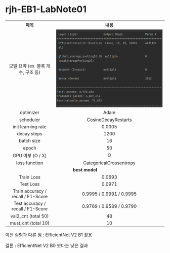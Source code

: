 # rjh-EB1-LabNote01

<table style="border: 2px; text-align:center;">
  <tr style="font-weight: bold;, font-size: 30px;">
    <td> 제목 </td>
    <td> 내용 </td>
  </tr>
  <tr>
    <td> 모델 요약 (ex. 블록 개수, 구조 등) </td>
    <td> <img src="image/rjh-eb1-model.png"> </td>
  </tr>
  <tr>
    <td> optimizer </td>
    <td> Adam </td>
  </tr>
  <tr>
    <td> scheduler </td>
    <td> CosineDecayRestarts </td>
  </tr>
  <tr>
    <td> init learning rate </td>
    <td> 0.0005 </td>
  </tr>
  <tr>
    <td> decay steps </td>
    <td> 1200 </td>
  </tr>
  <tr>
    <td> batch size </td>
    <td> 16 </td>
  </tr>
  <tr>
    <td> epoch </td>
    <td> 50 </td>
  </tr>
  <tr>
    <td> GPU 여부 (O / X) </td>
    <td> O </td>
  </tr>
  <tr>
    <td> loss function </td>
    <td> CategoricalCrossentropy </td>
  </tr>
  <tr>
    <td colspan="2" style="font-weight: bold;, font-size: 30px;"> best model </td>
  </tr>
  <tr>
    <td> Train Loss </td>
    <td> 0.0693 </td>
  </tr>
  <tr>
    <td> Test Loss </td>
    <td> 0.0971 </td>
  </tr>
  <tr>
    <td> Train accuracy / recall / F1-Score </td>
    <td> 0.9995 / 0.9991 / 0.9995 </td>
  </tr>
  <tr>
    <td> Test accuracy / recall / F1-Score </td>
    <td> 0.9769 / 0.9589 / 0.9790 </td>
  </tr>
  <tr>
    <td> val2_cnt (total 50) </td>
    <td> 48 </td>
  </tr>
  <tr>
    <td> must_cnt (total 10) </td>
    <td> 10 </td>
  </tr>
</table>

이전 실험과 다른 점 : EfficientNet V2 B1 활용

결론 : EfficientNet V2 B0 보다는 낮은 결과
